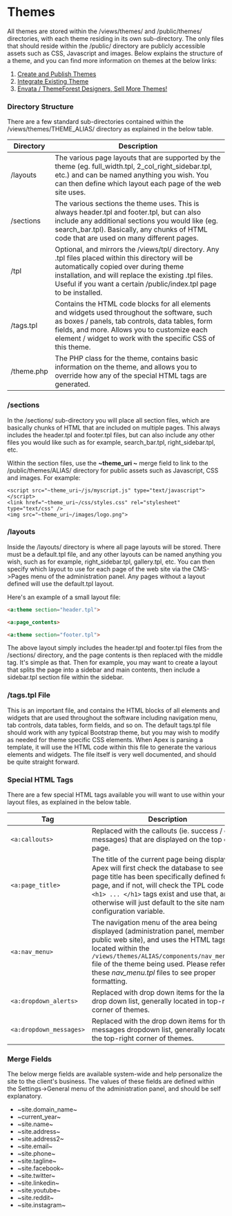 
# Themes

All themes are stored within the /views/themes/ and /public/themes/ directories, with each theme residing in
its own sub-directory.  The only files that should reside within the /public/ directory are publicly
accessible assets such as CSS, Javascript and images. Below explains the structure of a theme, and you can
find more information on themes at the below links:

1. [Create and Publish Themes](themes_create.md)
2. [Integrate Existing Theme](themes_integrate.md)
3. [Envata / ThemeForest Designers, Sell More Themes!](themes_envato.md)


### Directory Structure

There are a few standard sub-directories contained within the /views/themes/THEME_ALIAS/ directory as
explained in the below table.

Directory | Description 
------------- |------------- 
/layouts | The various page layouts that are supported by the theme (eg. full_width.tpl, 2_col_right_sidebar.tpl, etc.) and can be named anything you wish.  You can then define which layout each page of the web site uses. 
/sections | The various sections the theme uses.  This is always header.tpl and footer.tpl, but can also include any additional sections you would like (eg. search_bar.tpl). Basically, any chunks of HTML code that are used on many different pages. 
/tpl | Optional, and mirrors the /views/tpl/ directory. Any .tpl files placed within this directory will be automatically copied over during theme installation, and will replace the existing .tpl files.  Useful if you want a certain /public/index.tpl page to be installed. 
/tags.tpl | Contains the HTML code blocks for all elements and widgets used throughout the software, such as boxes / panels, tab controls, data tables, form fields, and more.  Allows you to customize each element / widget to work with the specific CSS of this theme.
/theme.php | The PHP class for the theme, contains basic information on the theme, and allows you to override how any of the special HTML tags are generated.


### /sections

In the /sections/ sub-directory you will place all section files, which are basically chunks of HTML that are
included on multiple pages.  This always includes the header.tpl and footer.tpl files, but can also include
any other files you would like such as for example, search_bar.tpl, right_sidebar.tpl, etc.

Within the section files, use the **~theme_uri ~** merge field to link to the /public/themes/ALIAS/ directory
for public assets such as Javascript, CSS and images.  For example:

~~~
<script src="~theme_uri~/js/myscript.js" type="text/javascript"></script>
<link href="~theme_uri~/css/styles.css" rel="stylesheet" type="text/css" />
<img src="~theme_uri~/images/logo.png">
~~~


### /layouts

Inside the /layouts/ directory is where all page layouts will be stored.  There must be a default.tpl file,
and any other layouts can be named anything you wish, such as for example, right_sidebar.tpl, gallery.tpl,
etc.  You can then specify which layout to use for each page of the web site via the CMS->Pages menu of the
administration panel.  Any pages without a layout defined will use the default.tpl layout.

Here's an example of a small layout file:

~~~html
<a:theme section="header.tpl">

<a:page_contents>

<a:theme section="footer.tpl">
~~~

The above layout simply includes the header.tpl and footer.tpl files from the /sections/ directory, and the
page contents is then replaced with the middle tag.  It's simple as that.  Then for example, you may want to
create a layout that splits the page into a sidebar and main contents, then include a sidebar.tpl section file
within the sidebar.


### /tags.tpl File

This is an important file, and contains the HTML blocks of all elements and widgets that are used throughout the software including navigation menu, 
tab controls, data tables, form fields, and so on.  The default tags.tpl file should work with any typical Bootstrap theme, but you may 
wish to modify as needed for theme specific CSS elements.  When Apex is parsing a template, it will use the HTML code within this file to 
generate the various elements and widgets.  The file itself is very well documented, and should be quite straight forward.


### Special HTML Tags

There are a few special HTML tags available you will want to use within your layout files, as explained in the
below table.

Tag | Description 
------------- |------------- 
`<a:callouts>` | Replaced with the callouts (ie. success / error messages) that are displayed on the top of the page.
`<a:page_title>` | The title of the current page being displayed.  Apex will first check the database to see if a page title has been specifically defined for the page, and if not, will check the TPL code if any `<h1> ... </h1>` tags exist and use that, and otherwise will just default to the site name configuration variable. 
`<a:nav_menu>` | The navigation menu of the area being displayed (administration panel, member area, public web site), and uses the HTML tags located within the `/views/themes/ALIAS/components/nav_menu.tpl` file of the theme being used.  Please refer to these *nav_menu.tpl* files to see proper formatting.
`<a:dropdown_alerts>` | Replaced with drop down items for the larets drop down list, generally located in top-right corner of themes.
`<a:dropdown_messages>` | Replaced with the drop down items for the messages dropdown list, generally located in the top-right corner of themes.


### Merge Fields

The below merge fields are available system-wide and help personalize the site to the client's business.  The
values of these fields are defined within the Settings->General menu of the administration panel, and should be self explanatory.

* ~site.domain_name~
* ~current_year~
* ~site.name~
* ~site.address~
* ~site.address2~
* ~site.email~
* ~site.phone~
* ~site.tagline~
* ~site.facebook~
* ~site.twitter~
* ~site.linkedin~
* ~site.youtube~
* ~site.reddit~
* ~site.instagram~


